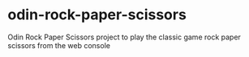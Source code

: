 # odin-rock-paper-scissors
Odin Rock Paper Scissors project to play the classic game rock paper scissors from the web console
